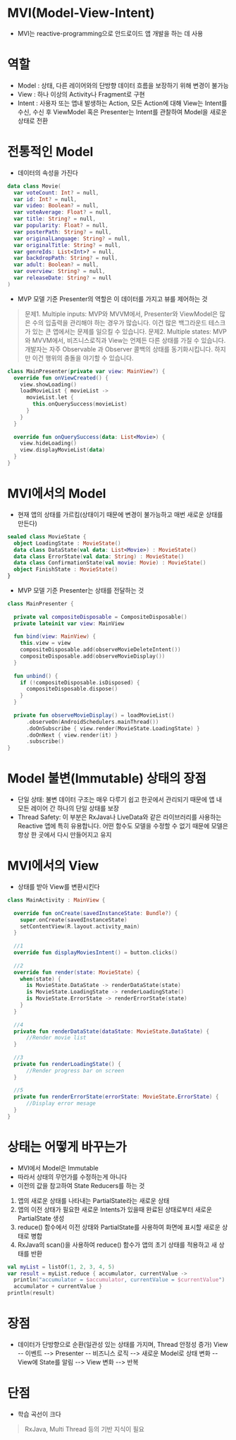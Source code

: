 # MVI(Model-View-Intent)
- MVI는 reactive-programming으로 안드로이드 앱 개발을 하는 데 사용

# 역할
- Model : 상태, 다른 레이어와의 단방향 데이터 흐름을 보장하기 위해 변경이 불가능
- View : 하나 이상의 Activity나 Fragment로 구현
- Intent : 사용자 또는 앱내 발생하는 Action, 모든 Action에 대해 View는 Intent를 수신, 수신 후 ViewModel 혹은 Presenter는 Intent를 관찰하여 Model을 새로운 상태로 전환

# 전통적인 Model
- 데이터의 속성을 가진다
```kotlin
data class Movie(
  var voteCount: Int? = null,
  var id: Int? = null,
  var video: Boolean? = null,
  var voteAverage: Float? = null,
  var title: String? = null,
  var popularity: Float? = null,
  var posterPath: String? = null,
  var originalLanguage: String? = null,
  var originalTitle: String? = null,
  var genreIds: List<Int>? = null,
  var backdropPath: String? = null,
  var adult: Boolean? = null,
  var overview: String? = null,
  var releaseDate: String? = null
)
```
- MVP 모델 기준 Presenter의 역할은 이 데이터를 가지고 뷰를 제어하는 것
> 문제1. Multiple inputs: MVP와 MVVM에서, Presenter와 ViewModel은 많은 수의 입출력을 관리해야 하는 경우가 많습니다. 이건 많은 백그라운드 테스크가 있는 큰 앱에서는 문제를 일으킬 수 있습니다.
> 문제2. Multiple states: MVP와 MVVM에서, 비즈니스로직과 View는 언제든 다른 상태를 가질 수 있습니다. 개발자는 자주 Observable 과 Observer 콜백의 상태를 동기화시킵니다. 하지만 이건 행위의 충돌을 야기할 수 있습니다.
```kotlin
class MainPresenter(private var view: MainView?) {    
  override fun onViewCreated() {
    view.showLoading()
    loadMovieList { movieList ->
      movieList.let {
        this.onQuerySuccess(movieList)
      }
    }
  }
  
  override fun onQuerySuccess(data: List<Movie>) {
    view.hideLoading()
    view.displayMovieList(data)
  }
}
```

# MVI에서의 Model
- 현재 앱의 상태를 가르킴(상태이기 때문에 변경이 불가능하고 매번 새로운 상태를 만든다)
```kotlin
sealed class MovieState {
  object LoadingState : MovieState()
  data class DataState(val data: List<Movie>) : MovieState()
  data class ErrorState(val data: String) : MovieState()
  data class ConfirmationState(val movie: Movie) : MovieState()
  object FinishState : MovieState()
}
```

- MVP 모델 기준 Presenter는 상태를 전달하는 것
```kotlin
class MainPresenter {
  
  private val compositeDisposable = CompositeDisposable()
  private lateinit var view: MainView
  
  fun bind(view: MainView) {
    this.view = view
    compositeDisposable.add(observeMovieDeleteIntent())
    compositeDisposable.add(observeMovieDisplay())
  }
  
  fun unbind() {
    if (!compositeDisposable.isDisposed) {
      compositeDisposable.dispose()
    }
  }
  
  private fun observeMovieDisplay() = loadMovieList()
      .observeOn(AndroidSchedulers.mainThread())
      .doOnSubscribe { view.render(MovieState.LoadingState) }
      .doOnNext { view.render(it) }
      .subscribe()
}
```

# Model 불변(Immutable) 상태의 장점
- 단일 상태: 불변 데이터 구조는 매우 다루기 쉽고 한곳에서 관리되기 때문에 앱 내 모든 레이어 간 하나의 단일 상태를 보장
- Thread Safety: 이 부분은 RxJava나 LiveData와 같은 라이브러리를 사용하는 Reactive 앱에 특히 유용합니다. 어떤 함수도 모델을 수정할 수 없기 때문에 모델은 항상 한 곳에서 다시 만들어지고 유지

# MVI에서의 View
- 상태를 받아 View를 변환시킨다
```kotlin
class MainActivity : MainView {
  
  override fun onCreate(savedInstanceState: Bundle?) {
    super.onCreate(savedInstanceState)
    setContentView(R.layout.activity_main)
  }
    
  //1
  override fun displayMoviesIntent() = button.clicks()
    
  //2
  override fun render(state: MovieState) {
    when(state) {
      is MovieState.DataState -> renderDataState(state)
      is MovieState.LoadingState -> renderLoadingState()
      is MovieState.ErrorState -> renderErrorState(state)
    }
  }
    
  //4
  private fun renderDataState(dataState: MovieState.DataState) {
      //Render movie list
  }
    
  //3
  private fun renderLoadingState() {
      //Render progress bar on screen
  }
	
  //5
  private fun renderErrorState(errorState: MovieState.ErrorState) {
      //Display error mesage
  }
}
```

# 상태는 어떻게 바꾸는가
- MVI에서 Model은 Immutable
- 따라서 상태의 무언가를 수정하는게 아니다
- 이전의 값을 참고하여 State Reducers를 하는 것
1. 앱의 새로운 상태를 나타내는 PartialState라는 새로운 상태
2. 앱의 이전 상태가 필요한 새로운 Intents가 있을때 완료된 상태로부터 새로운 PartialState 생성
3. reduce() 함수에서 이전 상태와 PartialState를 사용하여 화면에 표시할 새로운 상태로 병합
4. RxJava의 scan()을 사용하여 reduce() 함수가 앱의 초기 상태를 적용하고 새 상태를 반환
```kotlin
val myList = listOf(1, 2, 3, 4, 5)
var result = myList.reduce { accumulator, currentValue ->
  println("accumulator = $accumulator, currentValue = $currentValue")
  accumulator + currentValue }
println(result)
```

# 장점
- 데이터가 단방향으로 순환(일관성 있는 상태를 가지며, Thread 안정성 증가)
View -- 이벤트 --> Presenter -- 비즈니스 로직 --> 새로운 Model로 상태 변화 -- View에 State를 알림 --> View 변화 --> 반복

# 단점
- 학습 곡선이 크다
> RxJava, Multi Thread 등의 기반 지식이 필요